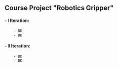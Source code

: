 ## Course Project "Robotics Gripper"

#### - I Iteration:
        - DD
        - DD
#### - II Iteration:
        - DD
        - DD
